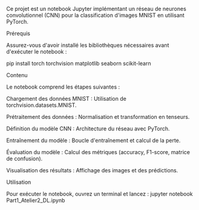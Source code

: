 Ce projet est un notebook Jupyter implémentant un réseau de neurones convolutionnel (CNN) pour la classification d'images MNIST en utilisant PyTorch.

Prérequis

Assurez-vous d'avoir installé les bibliothèques nécessaires avant d'exécuter le notebook :

pip install torch torchvision matplotlib seaborn scikit-learn

Contenu

Le notebook comprend les étapes suivantes :

Chargement des données MNIST : Utilisation de torchvision.datasets.MNIST.

Prétraitement des données : Normalisation et transformation en tenseurs.

Définition du modèle CNN : Architecture du réseau avec PyTorch.

Entraînement du modèle : Boucle d'entraînement et calcul de la perte.

Évaluation du modèle : Calcul des métriques (accuracy, F1-score, matrice de confusion).

Visualisation des résultats : Affichage des images et des prédictions.

Utilisation

Pour exécuter le notebook, ouvrez un terminal et lancez :
jupyter notebook Part1_Atelier2_DL.ipynb
